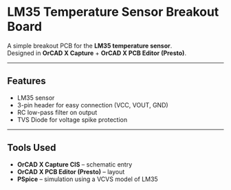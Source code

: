 # LM35 Temperature Sensor Breakout Board

A simple breakout PCB for the **LM35 temperature sensor**.  
Designed in **OrCAD X Capture** + **OrCAD X PCB Editor (Presto)**.  

---

## Features
- LM35 sensor
- 3-pin header for easy connection (VCC, VOUT, GND)
- RC low-pass filter on output
- TVS Diode for voltage spike protection

---

## Tools Used
- **OrCAD X Capture CIS** – schematic entry  
- **OrCAD X PCB Editor (Presto)** – layout  
- **PSpice** – simulation using a VCVS model of LM35  
